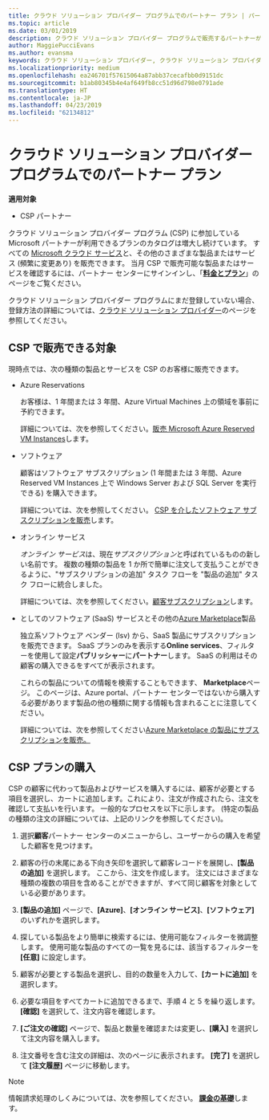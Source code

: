 ```yaml
---
title: クラウド ソリューション プロバイダー プログラムでのパートナー プラン | パートナー センター
ms.topic: article
ms.date: 03/01/2019
description: クラウド ソリューション プロバイダー プログラムで販売するパートナーが利用できるプランについて説明します。
author: MaggiePucciEvans
ms.author: evansma
keywords: クラウド ソリューション プロバイダー, クラウド ソリューション プロバイダー プログラム, CSP, 製品の追加, パートナー プラン, CSP プラン, クラウド ベースのサービス, Azure, Office 365, Dynamics, CSP パートナー, CSP での販売, Azure RI, Azure Reserved Virtual Machine Instances, Azure Reservations, オンライン サービス, サブスクリプション ソフトウェア, AHUB, SQL Server on Azure, Windows Server on Azure, 顧客のサブスクリプション
ms.localizationpriority: medium
ms.openlocfilehash: ea246701f57615064a87abb37cecafbb0d9151dc
ms.sourcegitcommit: b1ab80345b4e4af649fb8cc51d96d798e0791ade
ms.translationtype: HT
ms.contentlocale: ja-JP
ms.lasthandoff: 04/23/2019
ms.locfileid: "62134812"
---
```

# <a name="partner-offers-in-the-cloud-solution-provider-program"></a>クラウド ソリューション プロバイダー プログラムでのパートナー プラン 

**適用対象**

-  CSP パートナー

クラウド ソリューション プロバイダー プログラム (CSP) に参加している Microsoft パートナーが利用できるプランのカタログは増大し続けています。 すべての [Microsoft クラウド サービス](https://partner.microsoft.com/cloud-solution-provider/products-and-services)と、その他のさまざまな製品またはサービス (頻繁に変更あり) を販売できます。 当月 CSP で販売可能な製品またはサービスを確認するには、パートナー センターにサインインし、「[**料金とプラン**](https://partnercenter.microsoft.com/pcv/sales)」のページをご覧ください。  

クラウド ソリューション プロバイダー プログラムにまだ登録していない場合、 登録方法の詳細については、[クラウド ソリューション プロバイダー](https://partner.microsoft.com/cloud-solution-provider)のページを参照してください。 

## <a name="what-you-can-sell-through-csp"></a>CSP で販売できる対象

現時点では、次の種類の製品とサービスを CSP のお客様に販売できます。

- Azure Reservations<br> 

    お客様は、1 年間または 3 年間、Azure Virtual Machines 上の領域を事前に予約できます。<br>
    
    詳細については、次を参照してください。[販売 Microsoft Azure Reserved VM Instances](azure-reservations.md)します。

- ソフトウェア<br>

    顧客はソフトウェア サブスクリプション (1 年間または 3 年間、Azure Reserved VM Instances 上で Windows Server および SQL Server を実行できる) を購入できます。<br>
 
    詳細については、次を参照してください。 [CSP を介したソフトウェア サブスクリプションを販売](csp-software-subscriptions.md)します。  

- オンライン サービス<br>

    *オンライン サービス*は、現在*サブスクリプション*と呼ばれているものの新しい名前です。 複数の種類の製品を 1 か所で簡単に注文して支払うことができるように、"サブスクリプションの追加" タスク フローを "製品の追加" タスク フローに統合しました。<br>
    
    詳細については、次を参照してください。[顧客サブスクリプション](customer-subscriptions.md)します。

- としてのソフトウェア (SaaS) サービスとその他の[Azure Marketplace](https://azuremarketplace.microsoft.com/marketplace)製品<br>

    独立系ソフトウェア ベンダー (Isv) から、SaaS 製品にサブスクリプションを販売できます。 SaaS プランのみを表示する**Online services**、フィルターを使用して設定**パブリッシャー**に**パートナー**します。 SaaS の利用はその顧客の購入できるをすべてが表示されます。<br>
    
    これらの製品についての情報を検索することもできます、 **Marketplace**ページ。 このページは、Azure portal、パートナー センターではないから購入する必要があります製品の他の種類に関する情報も含まれることに注意してください。<br>

    詳細については、次を参照してください[Azure Marketplace の製品にサブスクリプションを販売。](sell-marketplace-products.md)


## <a name="buy-csp-offers"></a>CSP プランの購入

CSP の顧客に代わって製品およびサービスを購入するには、顧客が必要とする項目を選択し、カートに追加します。これにより、注文が作成されたら、注文を確認して支払いを行います。 一般的なプロセスを以下に示します。 (特定の製品の種類の注文の詳細については、上記のリンクを参照してください)。

1. 選択**顧客**パートナー センターのメニューからし、ユーザーからの購入を希望した顧客を見つけます。 

2. 顧客の行の末尾にある下向き矢印を選択して顧客レコードを展開し、**[製品の追加]** を選択します。 ここから、注文を作成します。 注文にはさまざまな種類の複数の項目を含めることができますが、すべて同じ顧客を対象としている必要があります。

3. **[製品の追加]** ページで、**[Azure]**、**[オンライン サービス]**、**[ソフトウェア]** のいずれかを選択します。

4. 探している製品をより簡単に検索するには、使用可能なフィルターを微調整します。 使用可能な製品のすべての一覧を見るには、該当するフィルターを **[任意]** に設定します。 

5. 顧客が必要とする製品を選択し、目的の数量を入力して、**[カートに追加]** を選択します。

6. 必要な項目をすべてカートに追加できるまで、手順 4 と 5 を繰り返します。 **[確認]** を選択して、注文内容を確認します。  

7. **[ご注文の確認]** ページで、製品と数量を確認または変更し、**[購入]** を選択して注文内容を購入します。 

8. 注文番号を含む注文の詳細は、次のページに表示されます。 **[完了]** を選択して **[注文履歴]** ページに移動します。 

> [!NOTE]
> 情報請求処理のしくみについては、次を参照してください。 [**課金の基礎**](https://docs.microsoft.com/en-us/partner-center/billing-basics)します。


